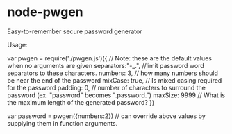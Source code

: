 node-pwgen
==========

Easy-to-remember secure password generator

Usage:

  var pwgen = require('./pwgen.js')({ // Note: these are the default values when no arguments are given
    separators:"-_.", //limit password word separators to these characters. 
    numbers: 3, // how many numbers should be near the end of the password
    mixCase: true, // Is mixed casing required for the password
    padding: 0, // number of characters to surround the password (ex. "password" becomes ".password.")
    maxSize: 9999 // What is the maximum length of the generated password?
  })
  
  var password = pwgen({numbers:2}) // can override above values by supplying them in function arguments.
